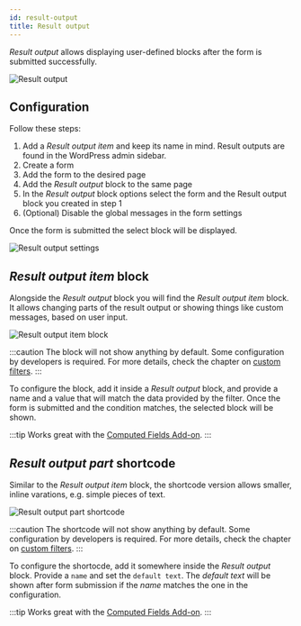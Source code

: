```yaml
---
id: result-output
title: Result output
---
```


_Result output_ allows displaying user-defined blocks after the form is submitted successfully.

![Result output](/img/pentagram.svg)

## Configuration

Follow these steps:
1. Add a _Result output item_ and keep its name in mind. Result outputs are found in the WordPress admin sidebar.
2. Create a form
3. Add the form to the desired page
4. Add the _Result output_ block to the same page
5. In the _Result output_ block options select the form and the Result output block you created in step 1
6. (Optional) Disable the global messages in the form settings

Once the form is submitted the select block will be displayed.

![Result output settings](/img/pentagram.svg)

## _Result output item_ block

Alongside the _Result output_ block you will find the _Result output item_ block. It allows changing parts of the result output or showing things like custom messages, based on user input.

![Result output item block](/img/pentagram.svg)

:::caution
The block will not show anything by default. Some configuration by developers is required. For more details, check the chapter on [custom filters](/forms/php/filters/block/form/result-output-items).
:::

To configure the block, add it inside a _Result output_ block, and provide a name and a value that will match the data provided by the filter. Once the form is submitted and the condition matches, the selected block will be shown.

:::tip
Works great with the [Computed Fields Add-on](/forms/addons/premium/computed-fields/intro).
:::

## _Result output part_ shortcode

Similar to the _Result output item_ block, the shortcode version allows smaller, inline varations, e.g. simple pieces of text.

![Result output part shortcode](/img/pentagram.svg)

:::caution
The shortcode will not show anything by default. Some configuration by developers is required. For more details, check the chapter on [custom filters](/forms/php/filters/block/form/result-output-items).
:::

To configure the shortocde, add it somewhere inside the _Result output_ block. Provide a `name` and set the `default text`. The _default text_ will be shown after form submission if the _name_ matches the one in the configuration.

:::tip
Works great with the [Computed Fields Add-on](/forms/addons/premium/computed-fields/intro).
:::
